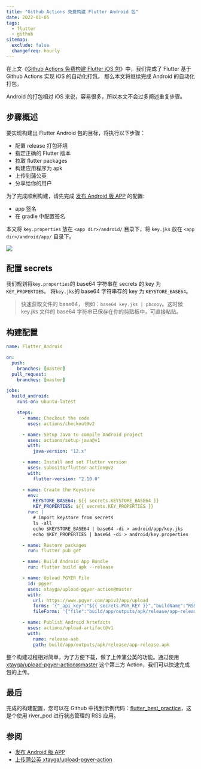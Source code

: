 ```yaml
---
title: "Github Actions 免费构建 Flutter Android 包"
date: 2022-01-05
tags:
  - flutter
  - github
sitemap:
  exclude: false
  changefreq: hourly
---
```


在上文《[Github Actions 免费构建 Flutter iOS 包](https://oldbird.run/flutter/github-actions-build-flutter-ios.html)》中，我们完成了 Flutter 基于 Github Actions 实现 iOS 的自动化打包。
那么本文将继续完成 Android 的自动化打包。

Android 的打包相对 iOS 来说，容易很多，所以本文不会过多阐述重复步骤。

## 步骤概述

要实现构建出 Flutter Android 包的目标，将执行以下步骤：

- 配置 release 打包环境
- 指定正确的 Flutter 版本
- 拉取 flutter packages
- 构建应用程序为 apk
- 上传到蒲公英
- 分享给你的用户

为了完成顺利构建，请先完成 [发布 Android 版 APP](https://flutterchina.club/android-release/) 的配置:

- app 签名
- 在 gradle 中配置签名

本文将 `key.properties` 放在 `<app dir>/android/` 目录下，将 `key.jks` 放在 `<app dir>/android/app/` 目录下。

![](http://blog.loveli.site/mweb/16451653664048.jpg)

## 配置 secrets

我们规划将`key.properties`的 base64 字符串在 secrets 的 key 为 `KEY_PROPERTIES`。
将`key.jks`的 base64 字符串存的 key 为 `KEYSTORE_BASE64`。

> 快速获取文件的 base64， 例如：`base64 key.jks | pbcopy`。这时候 key.jks 文件的 base64 字符串已保存在你的剪贴板中，可直接粘贴。

## 构建配置

```yaml
name: Flutter_Android

on:
  push:
    branches: [master]
  pull_request:
    branches: [master]

jobs:
  build_android:
    runs-on: ubuntu-latest

    steps:
      - name: Checkout the code
        uses: actions/checkout@v2

      - name: Setup Java to compile Android project
        uses: actions/setup-java@v1
        with:
          java-version: "12.x"

      - name: Install and set Flutter version
        uses: subosito/flutter-action@v2
        with:
          flutter-version: "2.10.0"

      - name: Create the Keystore
        env:
          KEYSTORE_BASE64: ${{ secrets.KEYSTORE_BASE64 }}
          KEY_PROPERTIES: ${{ secrets.KEY_PROPERTIES }}
        run: |
          # import keystore from secrets
          ls -all
          echo $KEYSTORE_BASE64 | base64 -di > android/app/key.jks
          echo $KEY_PROPERTIES | base64 -di > android/key.properties

      - name: Restore packages
        run: flutter pub get

      - name: Build Android App Bundle
        run: flutter build apk --release

      - name: Upload PGYER File
        id: pgyer
        uses: xtayga/upload-pgyer-action@master
        with:
          url: https://www.pgyer.com/apiv2/app/upload
          forms: '{"_api_key":"${{ secrets.PGY_KEY }}","buildName":"RSSAndroid"}'
          fileForms: '{"file":"build/app/outputs/apk/release/app-release.apk"}'

      - name: Publish Android Artefacts
        uses: actions/upload-artifact@v1
        with:
          name: release-aab
          path: build/app/outputs/apk/release/app-release.apk
```

整个构建过程相对简单，为了方便下载，做了上传蒲公英的功能。通过使用 [xtayga/upload-pgyer-action@master](https://github.com/xtayga/upload-pgyer-action) 这个第三方 Action，我们可以快速完成包的上传。

## 最后

完成的构建配置，您可以在 Github 中找到示例代码：[flutter_best_practice](https://github.com/swiftdo/flutter_best_practice)，这是个使用 river_pod 进行状态管理的 RSS 应用。

## 参阅

- [发布 Android 版 APP](https://flutterchina.club/android-release/)
- [上传蒲公英 xtayga/upload-pgyer-action](https://github.com/xtayga/upload-pgyer-action)
